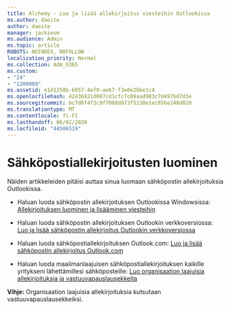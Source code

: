 ```yaml
---
title: Alchemy - Luo ja lisää allekirjoitus viesteihin Outlookissa
ms.author: daeite
author: daeite
manager: jackiesm
ms.audience: Admin
ms.topic: article
ROBOTS: NOINDEX, NOFOLLOW
localization_priority: Normal
ms.collection: Adm_O365
ms.custom:
- "24"
- "1200009"
ms.assetid: e1d1258b-6057-4ef9-ae67-f3e0e2bbe1c4
ms.openlocfilehash: 4243b821d087cd1cfc7c89aad983c7d497bd7d3e
ms.sourcegitcommit: bc7d6f4f3c9f7060d073f5130e1ec856e248d020
ms.translationtype: MT
ms.contentlocale: fi-FI
ms.lasthandoff: 06/02/2020
ms.locfileid: "44506519"
---
```

# <a name="creating-email-signatures"></a>Sähköpostiallekirjoitusten luominen

Näiden artikkeleiden pitäisi auttaa sinua luomaan sähköpostin allekirjoituksia Outlookissa.
  
- Haluan luoda sähköpostin allekirjoituksen Outlookissa Windowsissa: [Allekirjoituksen luominen ja lisääminen viesteihin](https://support.office.com/article/8ee5d4f4-68fd-464a-a1c1-0e1c80bb27f2.aspx)
  
- Haluan luoda sähköpostin allekirjoituksen Outlookin verkkoversiossa: [Luo ja lisää sähköpostin allekirjoitus Outlookin verkkoversiossa](https://support.office.com/article/5ff9dcfd-d3f1-447b-b2e9-39f91b074ea3.aspx)

- Haluan luoda sähköpostiallekirjoituksen Outlook.com: [Luo ja lisää sähköpostin allekirjoitus Outlook.com](https://support.office.com/article/776d9006-abdf-444e-b5b7-a61821dff034.aspx)

- Haluan luoda maailmanlaajuisen sähköpostiallekirjoituksen kaikille yritykseni lähettämillesi sähköposteille: [Luo organisaation laajuisia allekirjoituksia ja vastuuvapauslausekkeita](https://docs.microsoft.com/microsoft-365/admin/setup/create-signatures-and-disclaimers)

 **Vihje:** Organisaation laajuisia allekirjoituksia kutsutaan vastuuvapauslausekkeiksi.
  